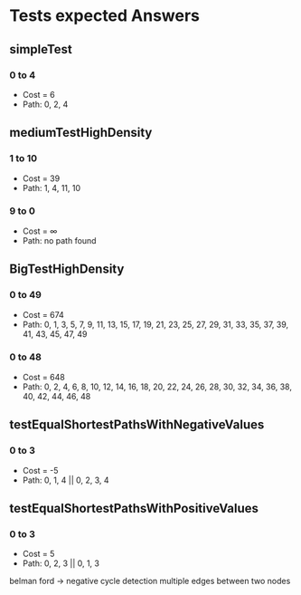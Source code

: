 # Tests expected Answers
## simpleTest
### 0 to 4
- Cost = 6
- Path: 0, 2, 4
## mediumTestHighDensity
### 1 to 10
- Cost = 39
- Path: 1, 4, 11, 10
### 9 to 0
- Cost = ∞
- Path: no path found
## BigTestHighDensity
### 0 to 49
- Cost = 674
- Path: 0, 1, 3, 5, 7, 9, 11, 13, 15, 17, 19, 21, 23, 25, 27, 29, 31, 33, 35, 37, 39, 41, 43, 45, 47, 49
### 0 to 48
- Cost = 648
- Path: 0, 2, 4, 6, 8, 10, 12, 14, 16, 18, 20, 22, 24, 26, 28, 30, 32, 34, 36, 38, 40, 42, 44, 46, 48
## testEqualShortestPathsWithNegativeValues
### 0 to 3
- Cost = -5
- Path: 0, 1, 4 || 0, 2, 3, 4
## testEqualShortestPathsWithPositiveValues
### 0 to 3
- Cost = 5
- Path: 0, 2, 3 || 0, 1, 3


belman ford -> negative cycle detection
multiple edges between two nodes
